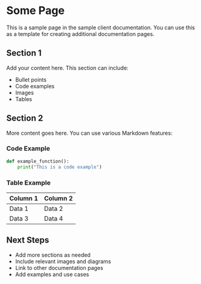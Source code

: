 # Some Page

This is a sample page in the sample client documentation. You can use this as a template for creating additional documentation pages.

## Section 1

Add your content here. This section can include:

- Bullet points
- Code examples
- Images
- Tables

## Section 2

More content goes here. You can use various Markdown features:

### Code Example

```python
def example_function():
    print("This is a code example")
```

### Table Example

| Column 1 | Column 2 |
|----------|----------|
| Data 1   | Data 2   |
| Data 3   | Data 4   |

## Next Steps

- Add more sections as needed
- Include relevant images and diagrams
- Link to other documentation pages
- Add examples and use cases 